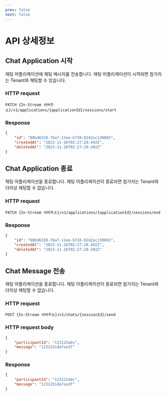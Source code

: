 ```yaml
---
prev: false
next: false
---
```


# API 상세정보

## Chat Application 시작

채팅 어플리케이션에 채팅 메시지를 전송합니다. 채팅 어플리케이션이 시작되면 참가자는 Tenant와 채팅할 수 있습니다.

### HTTP request

```
PATCH {In-Stream 서버주소}/v1/applications/{applicationId}/sessions/start
```

### Response

```json
{
    "id": "80bd6328-76a7-11ee-b720-0242ac130003",
    "createdAt": "2023-11-26T02:27:20.492Z",
    "deletedAt": "2023-11-26T02:27:20.492Z"
}
```

## Chat Application 종료

채팅 어플리케이션을 종료합니다. 채팅 어플리케이션이 종료되면 참가자는 Tenant와 더이상 채팅할 수 없습니다.

### HTTP request

```
PATCH {In-Stream 서버주소}/v1/applications/{applicationId}/sessions/end
```

### Response

```json
{
    "id": "80bd6328-76a7-11ee-b720-0242ac130003",
    "createdAt": "2023-11-26T02:27:20.492Z",
    "deletedAt": "2023-11-26T02:27:20.492Z"
}
```

## Chat Message 전송

채팅 어플리케이션을 종료합니다. 채팅 어플리케이션이 종료되면 참가자는 Tenant와 더이상 채팅할 수 없습니다.

### HTTP request

```
POST {In-Stream 서버주소}/v1/chats/{sessionId}/send
```

### HTTP request body

```json
{
    "participantId": "123123abc",
    "message": "123123sdafasdf"
}
```

### Response

```json
{
    "participantId": "123123abc",
    "message": "123123sdafasdf"
}
```
